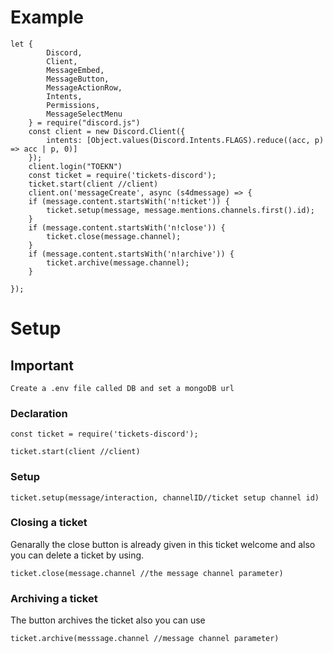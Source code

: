 # Example
```
let {
        Discord,
        Client,
        MessageEmbed,
        MessageButton,
        MessageActionRow,
        Intents,
        Permissions,
        MessageSelectMenu
    } = require("discord.js")
    const client = new Discord.Client({
        intents: [Object.values(Discord.Intents.FLAGS).reduce((acc, p) => acc | p, 0)]
    });
    client.login("TOEKN")
    const ticket = require('tickets-discord');
    ticket.start(client //client)
    client.on('messageCreate', async (s4dmessage) => {
    if (message.content.startsWith('n!ticket')) {
        ticket.setup(message, message.mentions.channels.first().id);
    }
    if (message.content.startsWith('n!close')) {
        ticket.close(message.channel);
    }
    if (message.content.startsWith('n!archive')) {
        ticket.archive(message.channel);
    }

});
```

# Setup

## Important

```
Create a .env file called DB and set a mongoDB url
```
### Declaration
```
const ticket = require('tickets-discord');

ticket.start(client //client)
```

### Setup

```
ticket.setup(message/interaction, channelID//ticket setup channel id)
```

### Closing a ticket 
Genarally the close button is already given in this ticket welcome and also you can delete a ticket by using.

```
ticket.close(message.channel //the message channel parameter)
```

### Archiving a ticket
The button archives the ticket also you can use 

```
ticket.archive(messsage.channel //message channel parameter)
```